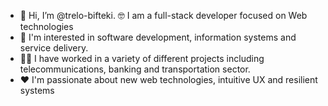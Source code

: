 - 👋 Hi, I’m @trelo-bifteki. 🤓 I am a full-stack developer focused on Web technologies
- 👀 I'm interested in software development, information systems and service delivery.
- 👨‍💻 I have worked in a variety of different projects including telecommunications, banking and transportation sector.
- ❤️ I'm passionate about new web technologies, intuitive UX and resilient systems
